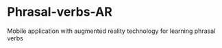 # Phrasal-verbs-AR
 Mobile application with augmented reality technology for learning phrasal verbs
